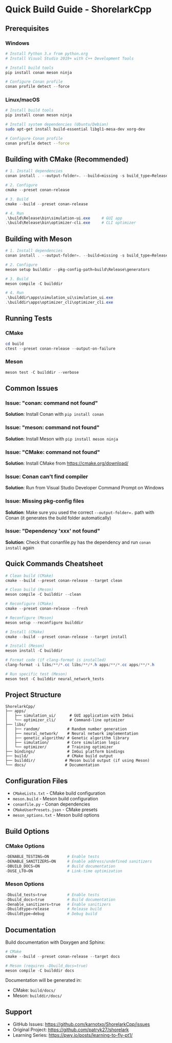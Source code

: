 # Quick Build Guide - ShorelarkCpp

## Prerequisites

### Windows
```powershell
# Install Python 3.x from python.org
# Install Visual Studio 2019+ with C++ Development Tools

# Install build tools
pip install conan meson ninja

# Configure Conan profile
conan profile detect --force
```

### Linux/macOS
```bash
# Install build tools
pip install conan meson ninja

# Install system dependencies (Ubuntu/Debian)
sudo apt-get install build-essential libgl1-mesa-dev xorg-dev

# Configure Conan profile
conan profile detect --force
```

## Building with CMake (Recommended)

```powershell
# 1. Install dependencies
conan install . --output-folder=. --build=missing -s build_type=Release

# 2. Configure
cmake --preset conan-release

# 3. Build
cmake --build --preset conan-release

# 4. Run
.\build\Release\bin\simulation-ui.exe     # GUI app
.\build\Release\bin\optimizer-cli.exe     # CLI optimizer
```

## Building with Meson

```powershell
# 1. Install dependencies
conan install . --output-folder=. --build=missing -s build_type=Release

# 2. Configure
meson setup builddir --pkg-config-path=build\Release\generators

# 3. Build
meson compile -C builddir

# 4. Run
.\builddir\apps\simulation_ui\simulation_ui.exe
.\builddir\apps\optimizer_cli\optimizer_cli.exe
```

## Running Tests

### CMake
```powershell
cd build
ctest --preset conan-release --output-on-failure
```

### Meson
```powershell
meson test -C builddir --verbose
```

## Common Issues

### Issue: "conan: command not found"
**Solution**: Install Conan with `pip install conan`

### Issue: "meson: command not found"
**Solution**: Install Meson with `pip install meson ninja`

### Issue: "CMake: command not found"
**Solution**: Install CMake from https://cmake.org/download/

### Issue: Conan can't find compiler
**Solution**: Run from Visual Studio Developer Command Prompt on Windows

### Issue: Missing pkg-config files
**Solution**: Make sure you used the correct `--output-folder=.` path with Conan (it generates the build folder automatically)

### Issue: "Dependency 'xxx' not found"
**Solution**: Check that conanfile.py has the dependency and run `conan install` again

## Quick Commands Cheatsheet

```powershell
# Clean build (CMake)
cmake --build --preset conan-release --target clean

# Clean build (Meson)
meson compile -C builddir --clean

# Reconfigure (CMake)
cmake --preset conan-release --fresh

# Reconfigure (Meson)
meson setup --reconfigure builddir

# Install (CMake)
cmake --build --preset conan-release --target install

# Install (Meson)
meson install -C builddir

# Format code (if clang-format is installed)
clang-format -i libs/**/*.cc libs/**/*.h apps/**/*.cc apps/**/*.h

# Run specific test (Meson)
meson test -C builddir neural_network_tests
```

## Project Structure

```
ShorelarkCpp/
├── apps/
│   ├── simulation_ui/      # GUI application with ImGui
│   └── optimizer_cli/      # Command-line optimizer
├── libs/
│   ├── random/            # Random number generation
│   ├── neural_network/    # Neural network implementation
│   ├── genetic_algorithm/ # Genetic algorithm library
│   ├── simulation/        # Core simulation logic
│   └── optimizer/         # Training optimizer
├── bindings/              # ImGui platform bindings
├── build/                 # CMake build output
├── builddir/             # Meson build output (if using Meson)
└── docs/                 # Documentation
```

## Configuration Files

- `CMakeLists.txt` - CMake build configuration
- `meson.build` - Meson build configuration
- `conanfile.py` - Conan dependencies
- `CMakeUserPresets.json` - CMake presets
- `meson_options.txt` - Meson build options

## Build Options

### CMake Options
```powershell
-DENABLE_TESTING=ON        # Enable tests
-DENABLE_SANITIZERS=ON     # Enable address/undefined sanitizers
-DBUILD_DOCS=ON            # Build documentation
-DUSE_LTO=ON               # Link-time optimization
```

### Meson Options
```powershell
-Dbuild_tests=true         # Enable tests
-Dbuild_docs=true          # Build documentation
-Denable_sanitizers=true   # Enable sanitizers
-Dbuildtype=release        # Release build
-Dbuildtype=debug          # Debug build
```

## Documentation

Build documentation with Doxygen and Sphinx:

```powershell
# CMake
cmake --build --preset conan-release --target docs

# Meson (requires -Dbuild_docs=true)
meson compile -C builddir docs
```

Documentation will be generated in:
- CMake: `build/docs/`
- Meson: `builddir/docs/`

## Support

- GitHub Issues: https://github.com/karnotxo/ShorelarkCpp/issues
- Original Project: https://github.com/patryk27/shorelark
- Learning Series: https://pwy.io/posts/learning-to-fly-pt1/
